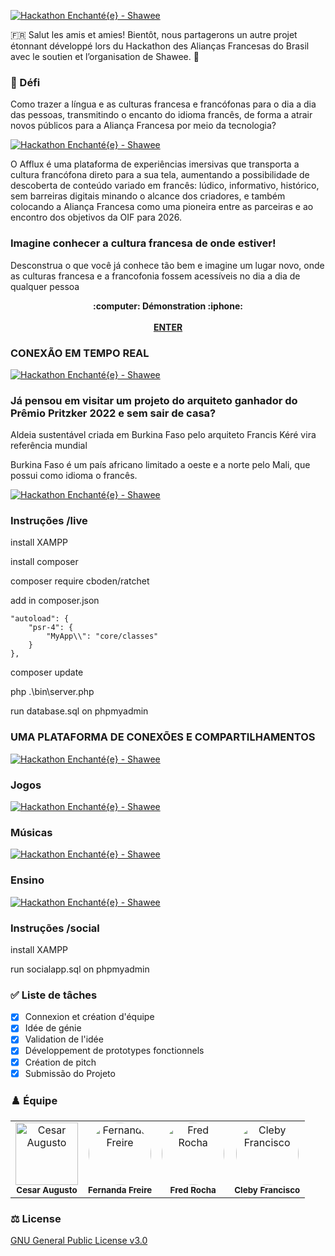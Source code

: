 [![Hackathon Enchanté{e} - Shawee](https://hackathon.jusblog.com/enchante/assets/img/form/header-2.png)](https://hackathonenchante.com.br/)

🇫🇷 Salut les amis et amies! Bientôt, nous partagerons un autre projet étonnant développé lors du Hackathon des Alianças Francesas do Brasil avec le soutien et l’organisation de Shawee. 👋

### :rocket: Défi

Como trazer a língua e as culturas francesa e francófonas para o dia a dia das pessoas, transmitindo o encanto do idioma francês, de forma a atrair novos públicos para a Aliança Francesa por meio da tecnologia?

[![Hackathon Enchanté{e} - Shawee](https://hackathon.jusblog.com/enchante/assets/img/main/logo.png)](https://hackathon.jusblog.com/enchante/)

O Afflux é uma plataforma de experiências imersivas que transporta a cultura francófona direto para a sua tela, aumentando a possibilidade de descoberta de conteúdo variado em francês: lúdico, informativo, histórico, sem barreiras digitais minando o alcance dos criadores, e também colocando a Aliança Francesa como uma pioneira entre as parceiras e ao encontro dos objetivos da OIF para 2026.

### Imagine conhecer a cultura francesa de onde estiver!

Desconstrua o que você já conhece tão bem e imagine um lugar novo, onde as culturas francesa e a francofonia fossem acessíveis no dia a dia de qualquer pessoa

<p align="center">
  <p align="center">
    <strong> :computer: Démonstration :iphone: </strong>
    <br>
    <br>
    <a href="https://hackathon.jusblog.com/enchante/"><strong>ENTER</strong></a>
  </p>
</p>

### CONEXÃO EM TEMPO REAL

[![Hackathon Enchanté{e} - Shawee](https://hackathon.jusblog.com/enchante/assets/img/screenshot/desktop.png)](https://hackathon.jusblog.com/enchante/app/live/)

### Já pensou em visitar um projeto do arquiteto ganhador do Prêmio Pritzker 2022 e sem sair de casa?

Aldeia sustentável criada em Burkina Faso pelo arquiteto Francis Kéré vira referência mundial

Burkina Faso é um país africano limitado a oeste e a norte pelo Mali, que possui como idioma o francês.

[![Hackathon Enchanté{e} - Shawee](https://hackathon.jusblog.com/enchante/assets/img/screenshot/live.png)](https://hackathon.jusblog.com/enchante/app/live/)

### Instruções /live

install XAMPP

install composer

composer require cboden/ratchet

add in composer.json

    "autoload": {
        "psr-4": {
            "MyApp\\": "core/classes"
        }
    },

composer update

php .\bin\server.php

run database.sql on phpmyadmin

### UMA PLATAFORMA DE CONEXÕES E COMPARTILHAMENTOS

[![Hackathon Enchanté{e} - Shawee](https://hackathon.jusblog.com/enchante/assets/img/screenshot/login.png)](https://hackathon.jusblog.com/enchante/app/)

### Jogos

[![Hackathon Enchanté{e} - Shawee](https://hackathon.jusblog.com/enchante/assets/img/screenshot/game.png)](https://hackathon.jusblog.com/enchante/app/)

### Músicas

[![Hackathon Enchanté{e} - Shawee](https://hackathon.jusblog.com/enchante/assets/img/screenshot/music.png)](https://hackathon.jusblog.com/enchante/app/)

### Ensino

[![Hackathon Enchanté{e} - Shawee](https://hackathon.jusblog.com/enchante/assets/img/screenshot/text-to-speech.png)](https://hackathon.jusblog.com/enchante/app/)

### Instruções /social

install XAMPP

run socialapp.sql on phpmyadmin

### :white_check_mark: Liste de tâches

- [x] Connexion et création d'équipe
- [x] Idée de génie
- [x] Validation de l'idée
- [x] Développement de prototypes fonctionnels
- [x] Création de pitch
- [x] Submissão do Projeto

### :chess_pawn: Équipe

<table>
    <tr>
        <td align="center">
            <a href="https://www.linkedin.com/in/cesaran42/">
                <img src="https://hackathon.jusblog.com/enchante/assets/img/team/circle/cesaraugusto.png" width="100px;" alt="Cesar Augusto"/>
            </a>
            <br />
            <sub><b>Cesar Augusto</b></sub></a>
        </td>
        <td align="center">
            <a href="https://www.linkedin.com/in/fercfreire/">
                <img src="https://hackathon.jusblog.com/enchante/assets/img/team/circle/fercfreire.png" width="100px;" alt="Fernanda Freire" style="border-radius:50%" />
            </a>
            <br />
            <sub><b>Fernanda Freire</b></sub></a>
        </td>
        <td align="center">
            <a href="https://www.linkedin.com/in/fredsrocha/">
                <img src="https://hackathon.jusblog.com/enchante/assets/img/team/circle/fredsrocha.png" width="100px;" alt="Fred Rocha" style="border-radius:50%" />
            </a>
            <br />
            <sub><b>Fred Rocha</b></sub></a>
        </td>
        <td align="center">
            <a href="https://www.linkedin.com/in/cleby-francisco-silva/">
                <img src="https://hackathon.jusblog.com/enchante/assets/img/team/circle/clebyfrancisco.png" width="100px;" alt="Cleby Francisco" style="border-radius:50%" />
            </a>
            <br />
            <sub><b>Cleby Francisco</b></sub></a>
        </td>
    </tr>
</table>

### :balance_scale: License

[GNU General Public License v3.0](https://github.com/FredSRocha/EnchanteHackathon2022/blob/main/LICENSE "License")
